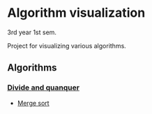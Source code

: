 # Algorithm visualization

3rd year 1st sem.

Project for visualizing various algorithms.

## Algorithms

### [Divide and quanquer](divide_and_conquer)

- [Merge sort](divide_and_conquer/merge_sort)
